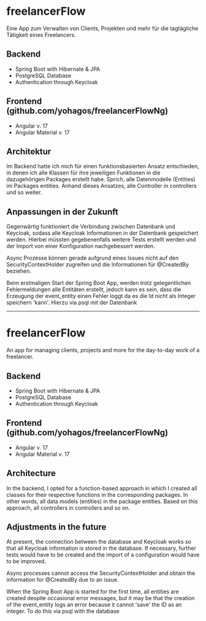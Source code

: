 # freelancerFlow

Eine App zum Verwalten von Clients, Projekten und mehr für die tagtägliche Tätigkeit eines Freelancers.

## Backend

- Spring Boot with Hibernate & JPA
- PostgreSQL Database
- Authentication through Keycloak

## Frontend (github.com/yohagos/freelancerFlowNg)

- Angular v. 17
- Angular Material v. 17

## Architektur

Im Backend hatte ich mich für einen funktionsbasierten Ansatz entschieden, in denen ich alle Klassen für ihre jeweiligen Funktionen in die dazugehörigen Packages erstellt habe. Sprich, alle Datenmodelle (Entities) im Packages entities.
Anhand dieses Ansatzes, alle Controller in controllers und so weiter.

## Anpassungen in der Zukunft

Gegenwärtig funktioniert die Verbindung zwischen Datenbank und Keycloak, sodass alle Keycloak Informationen in der Datenbank gespeichert werden. Hierbei müssten gegebenenfalls weitere Tests erstellt werden und der Import von einer Konfiguration nachgebessert werden.

Async Prozesse können gerade aufgrund eines Issues nicht auf den SecurityContextHolder zugreifen und die Informationen für @CreatedBy beziehen.

Beim erstmaligen Start der Spring Boot App, werden trotz gelegentlichen Fehlermeldungen alle Entitäten erstellt, jedoch kann es sein, dass die Erzeugung der event_entity einen Fehler loggt da es die Id nicht als Integer speichern 'kann'. Hierzu via psql mit der Datenbank

------------------------------------------------------------------------------------------------------------------------
# freelancerFlow

An app for managing clients, projects and more for the day-to-day work of a freelancer.

## Backend

- Spring Boot with Hibernate & JPA
- PostgreSQL Database
- Authentication through Keycloak

## Frontend (github.com/yohagos/freelancerFlowNg)

- Angular v. 17
- Angular Material v. 17

## Architecture

In the backend, I opted for a function-based approach in which I created all classes for their respective functions in the corresponding packages. In other words, all data models (entities) in the package entities.
Based on this approach, all controllers in controllers and so on.

## Adjustments in the future

At present, the connection between the database and Keycloak works so that all Keycloak information is stored in the database. If necessary, further tests would have to be created and the import of a configuration would have to be improved.

Async processes cannot access the SecurityContextHolder and obtain the information for @CreatedBy due to an issue.

When the Spring Boot App is started for the first time, all entities are created despite occasional error messages, but it may be that the creation of the event_entity logs an error because it cannot 'save' the ID as an integer. To do this via psql with the database
